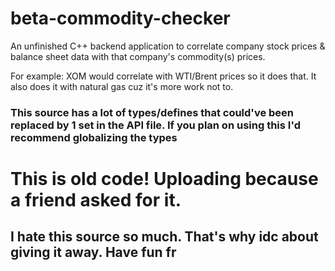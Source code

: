 # beta-commodity-checker
An unfinished C++ backend application to correlate company stock prices &amp; balance sheet data with that company's commodity(s) prices.

For example:
XOM would correlate with WTI/Brent prices so it does that. It also does it with natural gas cuz it's more work not to.

### This source has a lot of types/defines that could've been replaced by 1 set in the API file. If you plan on using this I'd recommend globalizing the types

# This is **old** code! Uploading because a friend asked for it.
## I hate this source so much. That's why idc about giving it away. Have fun fr

